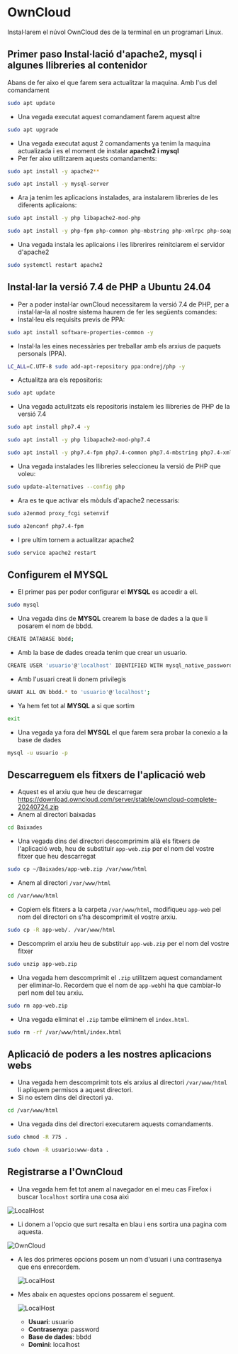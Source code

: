 # OwnCloud
Instal·larem el núvol OwnCloud des de la terminal en un programari Linux.
## Primer paso Instal·lació d'apache2, mysql i algunes llibreries al contenidor
Abans de fer aixo el que farem sera actualitzar la maquina.
Amb l'us del comandament 
```bash
sudo apt update
```
- Una vegada executat aquest comandament farem aquest altre 

```bash
sudo apt upgrade
```

- Una vegada executat aqust 2 comandaments ya tenim la maquina actualizada i es el moment de instalar **apache2 i mysql**
- Per fer aixo utilitzarem aquests comandaments:
```bash
sudo apt install -y apache2**
```
```bash
sudo apt install -y mysql-server
```

- Ara ja tenim les aplicacions instalades, ara instalarem libreries de les diferents aplicaions: 
```bash
sudo apt install -y php libapache2-mod-php
```
```bash
sudo apt install -y php-fpm php-common php-mbstring php-xmlrpc php-soap php-gd php-xml php-intl php-mysql php-cli php-ldap php-zip php-curl
```

- Una vegada instala les aplicaions i les librerires reinitciarem el servidor d'apache2
```bash
sudo systemctl restart apache2
```
## Instal·lar la versió 7.4 de PHP a Ubuntu 24.04

- Per a poder instal·lar ownCloud necessitarem la versió 7.4 de PHP, per a instal·lar-la al nostre sistema haurem de fer les següents comandes:
- Instal·leu els requisits previs de PPA:

```bash
sudo apt install software-properties-common -y
```
- Instal·la les eines necessàries per treballar amb els arxius de paquets personals (PPA).

```bash
LC_ALL=C.UTF-8 sudo add-apt-repository ppa:ondrej/php -y
```
- Actualitza ara els repositoris:
```bash
sudo apt update
```
- Una vegada actulitzats els repositoris instalem les llibreries de PHP de la versió 7.4
```bash
sudo apt install php7.4 -y
```
```bash
sudo apt install -y php libapache2-mod-php7.4
```
```bash
sudo apt install -y php7.4-fpm php7.4-common php7.4-mbstring php7.4-xmlrpc php7.4-soap php7.4-gd php7.4-xml php7.4-intl php7.4-mysql php7.4-cli php7.4-ldap php7.4-zip php7.4-curl
```
- Una vegada instalades les llibreries seleccioneu la versió de PHP que voleu:
```bash
sudo update-alternatives --config php
```
- Ara es te que activar els mòduls d'apache2 necessaris:
```bash
sudo a2enmod proxy_fcgi setenvif
```
```bash
sudo a2enconf php7.4-fpm
```
- I pre ultim tornem a actualitzar apache2
```bash
sudo service apache2 restart
```
## Configurem el MYSQL

- El primer pas per poder configurar el **MYSQL** es accedir a ell.
```bash
sudo mysql
```
- Una vegada dins de **MYSQL** crearem la base de dades a la que li posarem el nom de bbdd.
```bash
CREATE DATABASE bbdd;
```
- Amb la base de dades creada tenim que crear un usuario.
```bash
CREATE USER 'usuario'@'localhost' IDENTIFIED WITH mysql_native_password BY 'password';
```
- Amb l'usuari creat li donem privilegis
```bash
GRANT ALL ON bbdd.* to 'usuario'@'localhost';
```
- Ya hem fet tot al **MYSQL** a si que sortim
```bash
exit
```
- Una vegada ya fora del **MYSQL** el que farem sera probar la conexio a la base de dades
```bash
mysql -u usuario -p
```

## Descarreguem els fitxers de l'aplicació web
- Aquest es el arxiu que heu de descarregar
https://download.owncloud.com/server/stable/owncloud-complete-20240724.zip
- Anem al directori baixadas
```bash
cd Baixades
```
- Una vegada dins del directori descomprimim allà els fitxers de l'aplicació web, heu de substituir `app-web.zip` per el nom del vostre fitxer que heu descarregat
```bash
sudo cp ~/Baixades/app-web.zip /var/www/html
```
- Anem al directori `/var/www/html`
```bash
cd /var/www/html
```
- Copiem els fitxers a la carpeta `/var/www/html`, modifiqueu `app-web` pel nom del directori on s'ha descomprimit el vostre arxiu.
```bash
sudo cp -R app-web/. /var/www/html
```

- Descomprim el arxiu heu de substituir `app-web.zip` per el nom del vostre fitxer
```bash
sudo unzip app-web.zip
```
- Una vegada hem descomprimit el `.zip` utilitzem aquest comandament per eliminar-lo. Recordem que el nom de `app-web`hi ha que cambiar-lo perl nom del teu arxiu.
```bash
sudo rm app-web.zip
```
- Una vegada eliminat el `.zip` tambe eliminem el `index.html`.
```bash
sudo rm -rf /var/www/html/index.html
```
## Aplicació de poders a les nostres aplicacions webs
- Una vegada hem descomprimit tots els arxius al directori `/var/www/html` li apliquem permisos a aquest directori.
- Si no estem dins del directori ya.
```bash
cd /var/www/html
```
- Una vegada dins del directori executarem aquests comandaments.
```bash
sudo chmod -R 775 .
```
```bash
sudo chown -R usuario:www-data .
```
## Registrarse a l'OwnCloud
- Una vegada hem fet tot anem al navegador en el meu cas Firefox i buscar `localhost` sortira una cosa aixì

![LocalHost](1Owncloud.png)

- Li donem a l'opcio que surt resalta en blau i ens sortira una pagina com aquesta.

 ![OwnCloud](2Owncloud.png)

- A les dos primeres opcions posem un nom d'usuari i una contrasenya que ens enrecordem.

  ![LocalHost](3Owncloud.png)

- Mes abaix en aquestes opcions possarem el seguent.

  ![LocalHost](4Owncloud.png)

  - **Usuari**: usuario
  - **Contrasenya**: password
  - **Base de dades**: bbdd
  - **Domini**: localhost

 
